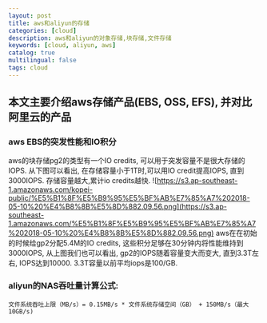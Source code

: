 ```yaml
---
layout: post
title: aws和aliyun的存储
categories: [cloud]
description: aws和aliyun的对象存储,块存储,文件存储
keywords: [cloud, aliyun, aws]
catalog: true
multilingual: false
tags: cloud
---
```


## 本文主要介绍aws存储产品(EBS, OSS, EFS), 并对比阿里云的产品

### aws EBS的突发性能和IO积分
aws的块存储pg2的类型有一个IO credits, 可以用于突发容量不是很大存储的IOPS. 从下图可以看出, 在存储容量小于1T时,可以用IO credit提高IOPS, 直到3000IOPS. 存储容量越大,累计io credits越快.
![https://s3.ap-southeast-1.amazonaws.com/kopei-public/%E5%B1%8F%E5%B9%95%E5%BF%AB%E7%85%A7%202018-05-10%20%E4%B8%8B%E5%8D%882.09.56.png](https://s3.ap-southeast-1.amazonaws.com/%E5%B1%8F%E5%B9%95%E5%BF%AB%E7%85%A7%202018-05-10%20%E4%B8%8B%E5%8D%882.09.56.png)
aws在在初始的时候给gp2分配5.4M的IO credits, 这些积分足够在30分钟内将性能维持到3000IOPS, 从上图我们也可以看出, gp2的IOPS随着容量变大而变大, 直到3.3T左右, IOPS达到10000. 3.3T容量以前平均iops是100/GB.

### aliyun的NAS吞吐量计算公式:
`文件系统吞吐上限（MB/s）= 0.15MB/s * 文件系统存储空间（GB） + 150MB/s（最大10GB/s)`
